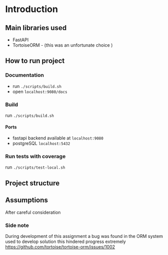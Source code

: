 # Introduction

## Main libraries used
 - FastAPI 
 - TortoiseORM - (this was an unfortunate choice )

## How to run project

### Documentation
- run `./scripts/build.sh`
- open `localhost:9080/docs`

### Build
run `./scripts/build.sh`

#### Ports
- fastapi backend available at `localhost:9080`
- postgreSQL `localhost:5432`


### Run tests with coverage
run `./scripts/test-local.sh`

## Project structure


## Assumptions
After careful consideration 

### Side note

During development of this assignment a bug was found in the ORM system used to develop solution this hindered
progress extremely https://github.com/tortoise/tortoise-orm/issues/1002